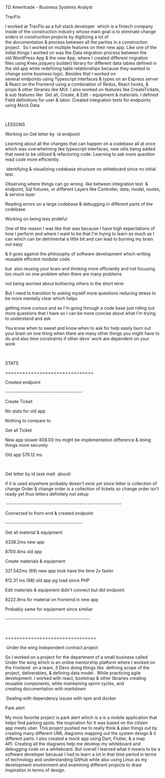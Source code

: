 

TD Ameritrade - Business Systems Analyst 






TracFlo  

I worked at TracFlo as a full stack developer  which is a fintech company inside of the construction industry whose main goal is to eliminate change orders in construction projects by digitizing a lot of the documentation & process between all the parties in a construction project.  So I worked on multiple features on their new app. Like one of the initial things I worked on was the Data migration process between the old WordPress App & the new App. where I created different migration files using Knex.js(query builder) library for different data tables defined in the old app while redefining table relationships because they wanted to change some business logic. Besides that I worked on several endpoints using Typescript interfaces & types on an Express server & React on the Frontend using a combination of Redux, React hooks, & props & other libraries like MUI. I also worked on features like CreateTickets, & sub features like  Get all, Create, & Edit - equipment & materials. I defined Field definitions for user & labor. Created integration tests for endpoints using Mock Data. 

  

LESSONS 

Working on Get letter by  id endpoint  

Learning about all the changes that can happen on a codebase all at once which was overwhelming like typescript interfaces, new utils being added that need to be utilized & refactoring code. Learning to ask more question read code more efficiently. 

 identifying & visualizing codebase structure on whiteboard since no initial test.    

Observing where things can go wrong  like between integration test  & endpoint, Sql fixtures, or different Layers like Controller, data, model, routes, & service layer  

Reading errors on a large codebase & debugging in different parts of the codebase 

Working on being less prideful  

One of the reason I was like that was because I have high expectations of how I perform and where I want to be that I'm trying to learn as much as I can which can be detrimental a little bit and can lead to burning my brain out easy 

& it goes against the philosophy of software development which writing reusable efficient modular code. 

but  also reusing your brain and thinking more efficiently and not focusing too much on one problem when there are many problems 

not being worried about bothering others in the short term 

But I need to transition to asking myself more questions reducing stress to be more mentally clear which helps  

getting more curious and as I'm going through a code base just riding out more questions that I have so I can be more concise about what I'm trying to understand and ask 

You know when to sweat and know when to ask for help easily burn out your brain on one thing when there are many other things you might have to do and also time constraints if other devs' work are dependent on your work 

     

STATS 

=============================== 

Created endpoint 

--------------------------------------- 

Create Ticket 

No stats for old app 

Nothing to compare to 

Get all Ticket 

New app slower 808.00 ms might be implementation difference & doing things more securely  

Old app 576.12 ms 

  

Get letter by id (ask matt  about)  

if it is used anywhere probably doesn't exist yet since letter is collection of change Order & change order is a collection of tickets so change order isn't ready yet thus letters definitely not setup  

 ----------------------------------------------------------  

Connected to front-end & created endpoint 

--------------------------------------- 

Get all material & equipment 

4338.2ms new app 

8700.4ms old app 

Create materials & equipment 

321.542ms (89) new app took have the time 2x faster 

812.31 ms (98) old app pg load since PHP  

Edit materials & equipment didn't connect but did endpoint 

8222.9ms for material on frontend in new app 

Probably same for equipment since similiar 

------------------------------------------- 

  

================================ 

 Under the wing Independent contract project 

So I worked on a project for the department of a small business called Under the wing which is an online mentorship platform where I worked on the frontend  on a team, 3 Devs doing things like  defining scope of the project, deliverables, & defining data model . While practicing agile development. I worked with react, bootstrap & other libraries creating reusable components, while maintaining sprint cycles, and creating documentation with markdown  

 Dealing with dependency issues with npm and docker 

Park alert 

My most favorite project is park alert which is a is a mobile application that helps find parking spots. the inspiration for it was based on the citizen app meets uber. This project pushed me to really think & plan things out by creating many different UML diagrams mapping out the system design & it different parts. I also created a mock app using Dart, Flutter, & a map API. Creating all the diagrams help me develop my whiteboard and debugging code on a whiteboard. But overall I learned what it means to be a software developer because I had to learn a lot in that time period in terms of technology and understanding GitHub while also using Linux as my development environment and examining different projects to draw inspiration in terms of design.